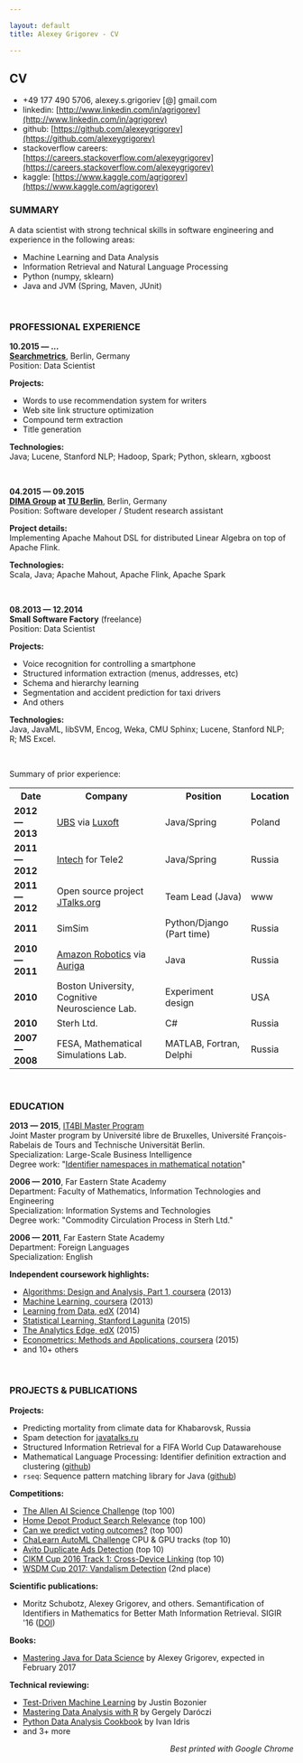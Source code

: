 ```yaml
---

layout: default
title: Alexey Grigorev - CV

---
```



## CV

- +49 177 490 5706, alexey.s.grigoriev [@] gmail.com
- linkedin: [http://www.linkedin.com/in/agrigorev](http://www.linkedin.com/in/agrigorev)
- github: [https://github.com/alexeygrigorev](https://github.com/alexeygrigorev)
- stackoverflow careers: [https://careers.stackoverflow.com/alexeygrigorev](https://careers.stackoverflow.com/alexeygrigorev)
- kaggle: [https://www.kaggle.com/agrigorev](https://www.kaggle.com/agrigorev)


### SUMMARY

A data scientist with strong technical skills in software engineering and experience in the following areas:

- Machine Learning and Data Analysis 
- Information Retrieval and Natural Language Processing
- Python (numpy, sklearn)
- Java and JVM (Spring, Maven, JUnit)


&nbsp;

### PROFESSIONAL EXPERIENCE

<strong>10.2015 &mdash; ...</strong><br/>
<strong>[Searchmetrics](http://www.searchmetrics.com)</strong>, Berlin, Germany<br/>
Position: Data Scientist<br/>

<strong>Projects:</strong>

- Words to use recommendation system for writers 
- Web site link structure optimization
- Compound term extraction
- Title generation

<strong>Technologies:</strong><br/>
Java; Lucene, Stanford NLP; Hadoop, Spark; Python, sklearn, xgboost<br/>


&nbsp;

<strong>04.2015 &mdash; 09.2015</strong><br/>
**[DIMA Group](http://www.dima.tu-berlin.de/) at [TU Berlin](http://www.tu-berlin.de/)**, Berlin, Germany<br/>
Position: Software developer / Student research assistant<br/>

<strong>Project details:</strong><br/>
Implementing Apache Mahout DSL for distributed Linear Algebra on top of Apache Flink. <br/>

<strong>Technologies:</strong><br/>
Scala, Java; Apache Mahout, Apache Flink, Apache Spark<br/>


&nbsp;

<strong>08.2013 &mdash; 12.2014</strong><br/>
<strong>Small Software Factory</strong> (freelance)<br/>
Position: Data Scientist<br/>

<strong>Projects:</strong>

- Voice recognition for controlling a smartphone
- Structured information extraction (menus, addresses, etc)
- Schema and hierarchy learning
- Segmentation and accident prediction for taxi drivers
- And others

<strong>Technologies:</strong><br/>
Java, JavaML, libSVM, Encog, Weka, CMU Sphinx; Lucene, Stanford NLP; R; MS Excel. 

&nbsp;

Summary of prior experience:

<table>
  <tr>
    <th>Date</th>
    <th>Company</th>
    <th>Position</th>
    <th>Location</th>
  </tr>
  <tr>
    <td><strong>2012 &mdash; 2013</strong></td>
    <td><a href="http://www.ubs.com/">UBS</a> via <a href="http://www.luxoft.com/">Luxoft</a></td>
    <td>Java/Spring</td>
    <td>Poland</td>
  </tr>
  <tr>
    <td><strong>2011 &mdash; 2012</strong></td>
    <td><a href="http://intech-global.com/">Intech</a> for Tele2</td>
    <td>Java/Spring</td>
    <td>Russia</td>
  </tr>
  <tr>
    <td><strong>2011 &mdash; 2012</strong></td>
    <td>Open source project <a href="http://jtalks.org">JTalks.org</a></td>
    <td>Team Lead (Java)</td>
    <td>www</td>
  </tr>
  <tr>
    <td><strong>2011</strong></td>
    <td>SimSim</td>
    <td>Python/Django (Part time)</td>
    <td>Russia</td>
  </tr>
  <tr>
    <td><strong>2010 &mdash; 2011</strong></td>
    <td><a href="https://www.amazonrobotics.com/">Amazon Robotics</a> via <a href="https://www.auriga.com/">Auriga</a></td>
    <td>Java</td>
    <td>Russia</td>
  </tr>
  <tr>
    <td><strong>2010</strong></td>
    <td>Boston University, Cognitive Neuroscience Lab.</td>
    <td>Experiment design</td>
    <td>USA</td>
  </tr>
  <tr>
    <td><strong>2010</strong></td>
    <td>Sterh Ltd.</td>
    <td>C#</td>
    <td>Russia</td>
  </tr>
  <tr>
    <td><strong>2007 &mdash; 2008</strong></td>
    <td>FESA, Mathematical Simulations Lab.</td>
    <td>MATLAB, Fortran, Delphi</td>
    <td>Russia</td>
  </tr>
</table>

&nbsp;


### EDUCATION

**2013 &mdash; 2015**, [IT4BI Master Program](http://it4bi.univ-tours.fr/)<br/>
Joint Master program by Université libre de Bruxelles, Université François-Rabelais de Tours and 
Technische Universität Berlin.<br/>
Specialization: Large-Scale Business Intelligence<br/>
Degree work: "[Identifier namespaces in mathematical notation](http://arxiv.org/abs/1601.03354)"<br/>

**2006 &mdash; 2010**, Far Eastern State Academy<br/>
Department: Faculty of Mathematics, Information Technologies and Engineering<br/>
Specialization: Information Systems and Technologies<br/>
Degree work: "Commodity Circulation Process in Sterh Ltd."<br/>

**2006 &mdash; 2011**, Far Eastern State Academy<br/>
Department: Foreign Languages<br/>
Specialization: English<br/>


**Independent coursework highlights:**

- [Algorithms: Design and Analysis, Part 1, coursera](https://www.coursera.org/course/algo) (2013)
- [Machine Learning, coursera](https://www.coursera.org/course/ml) (2013)
- [Learning from Data, edX](https://www.edx.org/course/learning-data-caltechx-cs1156x) (2014)
- [Statistical Learning, Stanford Lagunita](https://lagunita.stanford.edu/courses/HumanitiesandScience/StatLearning/Winter2015/about) (2015)
- [The Analytics Edge, edX](https://www.edx.org/course/analytics-edge-mitx-15-071x-0) (2015)
- [Econometrics: Methods and Applications, coursera](https://www.coursera.org/learn/erasmus-econometrics) (2015)
- and 10+ others

&nbsp;

### PROJECTS & PUBLICATIONS

**Projects:**

- Predicting mortality from climate data for Khabarovsk, Russia
- Spam detection for [javatalks.ru](http://javatalks.ru/)
- Structured Information Retrieval for a FIFA World Cup Datawarehouse
- Mathematical Language Processing: Identifier definition extraction and clustering ([github](https://github.com/alexeygrigorev/namespacediscovery-pipeline))
- `rseq`: Sequence pattern matching library for Java ([github](https://github.com/alexeygrigorev/rseq))

**Competitions:**

- [The Allen AI Science Challenge](https://www.kaggle.com/c/the-allen-ai-science-challenge) (top 100)
- [Home Depot Product Search Relevance](https://www.kaggle.com/c/home-depot-product-search-relevance) (top 100)
- [Can we predict voting outcomes?](https://inclass.kaggle.com/c/can-we-predict-voting-outcomes) (top 100)
- [ChaLearn AutoML Challenge](https://competitions.codalab.org/competitions/2321) CPU & GPU tracks (top 10)
- [Avito Duplicate Ads Detection](https://www.kaggle.com/c/avito-duplicate-ads-detection) (top 10)
- [CIKM Cup 2016 Track 1: Cross-Device Linking](https://competitions.codalab.org/competitions/11171) (top 10)
- [WSDM Cup 2017: Vandalism Detection](http://www.wsdm-cup-2017.org/vandalism-detection.html) (2nd place)


**Scientific publications:**

- Moritz Schubotz, Alexey Grigorev, and others. Semantification of Identifiers in Mathematics for Better Math Information Retrieval. SIGIR '16 ([DOI](http://dx.doi.org/10.1145/2911451.2911503))


**Books:**

- [Mastering Java for Data Science](https://www.packtpub.com/big-data-and-business-intelligence/mastering-java-data-science) by Alexey Grigorev, expected in February 2017


**Technical reviewing:**

- [Test-Driven Machine Learning](https://www.packtpub.com/big-data-and-business-intelligence/test-driven-machine-learning) by Justin Bozonier
- [Mastering Data Analysis with R](https://www.packtpub.com/big-data-and-business-intelligence/mastering-data-analysis-r) by Gergely Daróczi
- [Python Data Analysis Cookbook](https://www.packtpub.com/big-data-and-business-intelligence/python-data-analysis-cookbook) by Ivan Idris 
- and 3+ more

<div align="right"><i>Best printed with Google Chrome</i></div>
